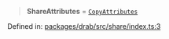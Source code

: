 > **ShareAttributes** = [`CopyAttributes`](/PUBLIC_PATH/type-aliases/CopyAttributes.md)

Defined in: [packages/drab/src/share/index.ts:3](https://github.com/rossrobino/components/blob/main/packages/drab/src/share/index.ts#L3)
